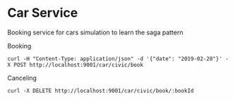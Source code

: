 # Car Service

Booking service for cars simulation to learn the saga pattern


Booking
```
curl -H "Content-Type: application/json" -d '{"date": "2019-02-20"}' -X POST http://localhost:9001/car/civic/book
```

Canceling
```
curl -X DELETE http://localhost:9001/car/civic/book/:bookId
```